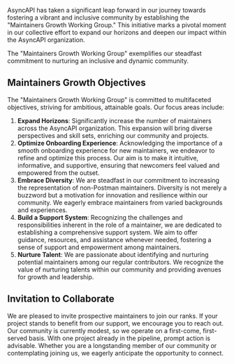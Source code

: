AsyncAPI has taken a significant leap forward in our journey towards fostering a vibrant and inclusive community by establishing the "Maintainers Growth Working Group." This initiative marks a pivotal moment in our collective effort to expand our horizons and deepen our impact within the AsyncAPI organization. 

The "Maintainers Growth Working Group" exemplifies our steadfast commitment to nurturing an inclusive and dynamic community.

## Maintainers Growth Objectives

The "Maintainers Growth Working Group" is committed to multifaceted objectives, striving for ambitious, attainable goals. Our focus areas include:
1. **Expand Horizons**: Significantly increase the number of maintainers across the AsyncAPI organization. This expansion will bring diverse perspectives and skill sets, enriching our community and projects.
2. **Optimize Onboarding Experience**: Acknowledging the importance of a smooth onboarding experience for new maintainers, we endeavor to refine and optimize this process. Our aim is to make it intuitive, informative, and supportive, ensuring that newcomers feel valued and empowered from the outset.
3. **Embrace Diversity**: We are steadfast in our commitment to increasing the representation of non-Postman maintainers. Diversity is not merely a buzzword but a motivation for innovation and resilience within our community. We eagerly embrace maintainers from varied backgrounds and experiences.
4. **Build a Support System**: Recognizing the challenges and responsibilities inherent in the role of a maintainer, we are dedicated to establishing a comprehensive support system. We aim to offer guidance, resources, and assistance whenever needed, fostering a sense of support and empowerment among maintainers.
5. **Nurture Talent**: We are passionate about identifying and nurturing potential maintainers among our regular contributors. We recognize the value of nurturing talents within our community and providing avenues for growth and leadership.

## Invitation to Collaborate
We are pleased to invite prospective maintainers to join our ranks. If your project stands to benefit from our support, we encourage you to reach out. Our community is currently modest, so we operate on a first-come, first-served basis. With one project already in the pipeline, prompt action is advisable. Whether you are a longstanding member of our community or contemplating joining us, we eagerly anticipate the opportunity to connect. 



